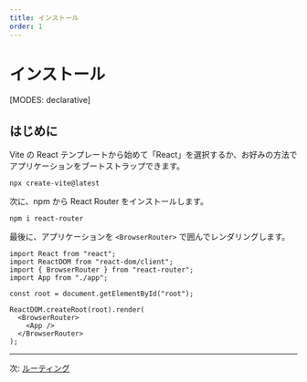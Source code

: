 ```yaml
---
title: インストール
order: 1
---
```


# インストール

[MODES: declarative]

## はじめに

Vite の React テンプレートから始めて「React」を選択するか、お好みの方法でアプリケーションをブートストラップできます。

```shellscript nonumber
npx create-vite@latest
```

次に、npm から React Router をインストールします。

```shellscript nonumber
npm i react-router
```

最後に、アプリケーションを `<BrowserRouter>` で囲んでレンダリングします。

```tsx lines=[3,9-11]
import React from "react";
import ReactDOM from "react-dom/client";
import { BrowserRouter } from "react-router";
import App from "./app";

const root = document.getElementById("root");

ReactDOM.createRoot(root).render(
  <BrowserRouter>
    <App />
  </BrowserRouter>
);
```

---

次: [ルーティング](./routing)
